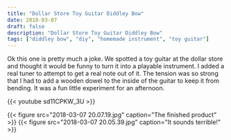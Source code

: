 ```yaml
---
title: "Dollar Store Toy Guitar Diddley Bow"
date: 2018-03-07
draft: false
description: "Dollar Store Toy Guitar Diddley Bow"
tags: ["diddley bow", "diy", "homemade instrument", "toy guitar"]
---
```

Ok this one is pretty much a joke. We spotted a toy guitar at the dollar store and thought it would be funny to turn it into a playable instrument. I added a real tuner to attempt to get a real note out of it. The tension was so strong that I had to add a wooden dowel to the inside of the guitar to keep it from bending. It was a fun little experiment for an afternoon.

{{< youtube sd11CPKW_3U >}}

{{< figure src="2018-03-07 20.07.19.jpg" caption="The finished product" >}}
{{< figure src="2018-03-07 20.05.39.jpg" caption="It sounds terrible!" >}}
